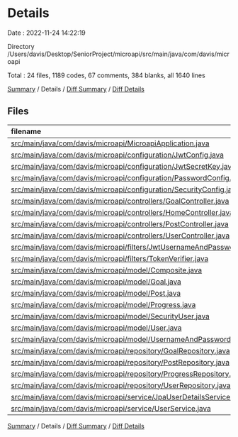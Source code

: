 # Details

Date : 2022-11-24 14:22:19

Directory /Users/davis/Desktop/SeniorProject/microapi/src/main/java/com/davis/microapi

Total : 24 files,  1189 codes, 67 comments, 384 blanks, all 1640 lines

[Summary](results.md) / Details / [Diff Summary](diff.md) / [Diff Details](diff-details.md)

## Files
| filename | language | code | comment | blank | total |
| :--- | :--- | ---: | ---: | ---: | ---: |
| [src/main/java/com/davis/microapi/MicroapiApplication.java](/src/main/java/com/davis/microapi/MicroapiApplication.java) | Java | 55 | 0 | 10 | 65 |
| [src/main/java/com/davis/microapi/configuration/JwtConfig.java](/src/main/java/com/davis/microapi/configuration/JwtConfig.java) | Java | 34 | 0 | 12 | 46 |
| [src/main/java/com/davis/microapi/configuration/JwtSecretKey.java](/src/main/java/com/davis/microapi/configuration/JwtSecretKey.java) | Java | 18 | 0 | 8 | 26 |
| [src/main/java/com/davis/microapi/configuration/PasswordConfig.java](/src/main/java/com/davis/microapi/configuration/PasswordConfig.java) | Java | 12 | 0 | 4 | 16 |
| [src/main/java/com/davis/microapi/configuration/SecurityConfig.java](/src/main/java/com/davis/microapi/configuration/SecurityConfig.java) | Java | 48 | 31 | 12 | 91 |
| [src/main/java/com/davis/microapi/controllers/GoalController.java](/src/main/java/com/davis/microapi/controllers/GoalController.java) | Java | 122 | 29 | 23 | 174 |
| [src/main/java/com/davis/microapi/controllers/HomeController.java](/src/main/java/com/davis/microapi/controllers/HomeController.java) | Java | 21 | 0 | 7 | 28 |
| [src/main/java/com/davis/microapi/controllers/PostController.java](/src/main/java/com/davis/microapi/controllers/PostController.java) | Java | 23 | 0 | 10 | 33 |
| [src/main/java/com/davis/microapi/controllers/UserController.java](/src/main/java/com/davis/microapi/controllers/UserController.java) | Java | 56 | 0 | 12 | 68 |
| [src/main/java/com/davis/microapi/filters/JwtUsernameAndPasswordAuthenticationFilter.java](/src/main/java/com/davis/microapi/filters/JwtUsernameAndPasswordAuthenticationFilter.java) | Java | 64 | 0 | 20 | 84 |
| [src/main/java/com/davis/microapi/filters/TokenVerifier.java](/src/main/java/com/davis/microapi/filters/TokenVerifier.java) | Java | 65 | 0 | 28 | 93 |
| [src/main/java/com/davis/microapi/model/Composite.java](/src/main/java/com/davis/microapi/model/Composite.java) | Java | 23 | 0 | 13 | 36 |
| [src/main/java/com/davis/microapi/model/Goal.java](/src/main/java/com/davis/microapi/model/Goal.java) | Java | 192 | 0 | 51 | 243 |
| [src/main/java/com/davis/microapi/model/Post.java](/src/main/java/com/davis/microapi/model/Post.java) | Java | 86 | 0 | 30 | 116 |
| [src/main/java/com/davis/microapi/model/Progress.java](/src/main/java/com/davis/microapi/model/Progress.java) | Java | 117 | 0 | 39 | 156 |
| [src/main/java/com/davis/microapi/model/SecurityUser.java](/src/main/java/com/davis/microapi/model/SecurityUser.java) | Java | 44 | 7 | 16 | 67 |
| [src/main/java/com/davis/microapi/model/User.java](/src/main/java/com/davis/microapi/model/User.java) | Java | 54 | 0 | 21 | 75 |
| [src/main/java/com/davis/microapi/model/UsernameAndPasswordAuthenticationRequest.java](/src/main/java/com/davis/microapi/model/UsernameAndPasswordAuthenticationRequest.java) | Java | 19 | 0 | 9 | 28 |
| [src/main/java/com/davis/microapi/repository/GoalRepository.java](/src/main/java/com/davis/microapi/repository/GoalRepository.java) | Java | 46 | 0 | 13 | 59 |
| [src/main/java/com/davis/microapi/repository/PostRepository.java](/src/main/java/com/davis/microapi/repository/PostRepository.java) | Java | 5 | 0 | 6 | 11 |
| [src/main/java/com/davis/microapi/repository/ProgressRepository.java](/src/main/java/com/davis/microapi/repository/ProgressRepository.java) | Java | 30 | 0 | 10 | 40 |
| [src/main/java/com/davis/microapi/repository/UserRepository.java](/src/main/java/com/davis/microapi/repository/UserRepository.java) | Java | 7 | 0 | 8 | 15 |
| [src/main/java/com/davis/microapi/service/JpaUserDetailsService.java](/src/main/java/com/davis/microapi/service/JpaUserDetailsService.java) | Java | 20 | 0 | 13 | 33 |
| [src/main/java/com/davis/microapi/service/UserService.java](/src/main/java/com/davis/microapi/service/UserService.java) | Java | 28 | 0 | 9 | 37 |

[Summary](results.md) / Details / [Diff Summary](diff.md) / [Diff Details](diff-details.md)